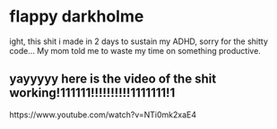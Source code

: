 <h1>flappy darkholme</h1>
<p>ight, this shit i made in 2 days to sustain my ADHD, sorry for the shitty code... My mom told me to waste my time on something productive.</p>
<h2>yayyyyy here is the video of the shit working!111111!!!!!!!!!!1111111!1</h2>
https://www.youtube.com/watch?v=NTi0mk2xaE4
